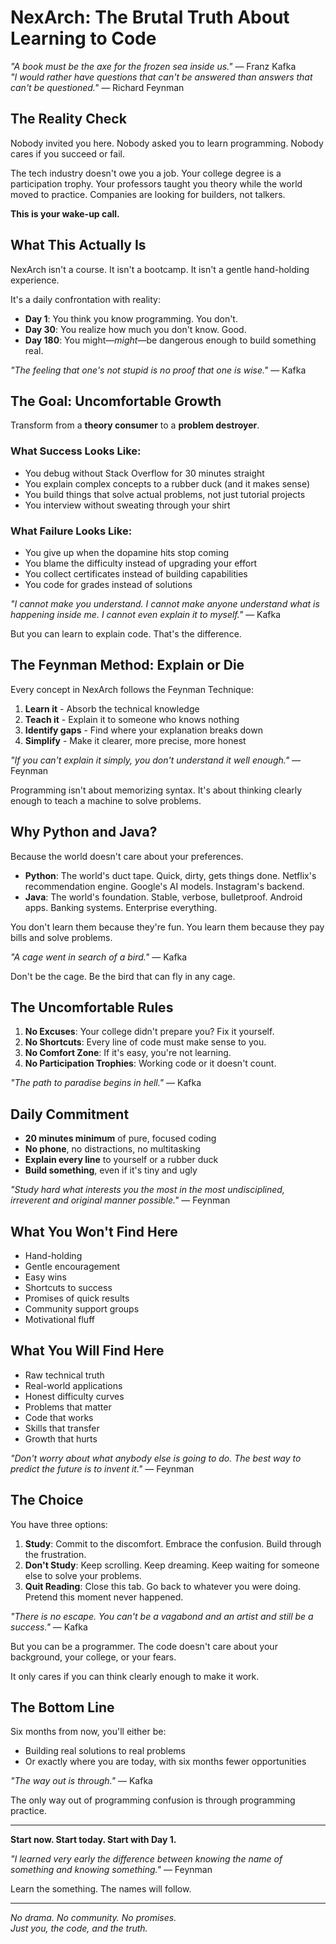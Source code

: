 # NexArch: The Brutal Truth About Learning to Code

*"A book must be the axe for the frozen sea inside us."* — Franz Kafka  
*"I would rather have questions that can't be answered than answers that can't be questioned."* — Richard Feynman

## The Reality Check

Nobody invited you here. Nobody asked you to learn programming. Nobody cares if you succeed or fail.

The tech industry doesn't owe you a job. Your college degree is a participation trophy. Your professors taught you theory while the world moved to practice. Companies are looking for builders, not talkers.

**This is your wake-up call.**

## What This Actually Is

NexArch isn't a course. It isn't a bootcamp. It isn't a gentle hand-holding experience.

It's a daily confrontation with reality:
- **Day 1**: You think you know programming. You don't.
- **Day 30**: You realize how much you don't know. Good.
- **Day 180**: You might—*might*—be dangerous enough to build something real.

*"The feeling that one's not stupid is no proof that one is wise."* — Kafka

## The Goal: Uncomfortable Growth

Transform from a **theory consumer** to a **problem destroyer**.

### What Success Looks Like:
- You debug without Stack Overflow for 30 minutes straight
- You explain complex concepts to a rubber duck (and it makes sense)
- You build things that solve actual problems, not just tutorial projects
- You interview without sweating through your shirt

### What Failure Looks Like:
- You give up when the dopamine hits stop coming
- You blame the difficulty instead of upgrading your effort
- You collect certificates instead of building capabilities
- You code for grades instead of solutions

*"I cannot make you understand. I cannot make anyone understand what is happening inside me. I cannot even explain it to myself."* — Kafka

But you can learn to explain code. That's the difference.

## The Feynman Method: Explain or Die

Every concept in NexArch follows the Feynman Technique:

1. **Learn it** - Absorb the technical knowledge
2. **Teach it** - Explain it to someone who knows nothing
3. **Identify gaps** - Find where your explanation breaks down
4. **Simplify** - Make it clearer, more precise, more honest

*"If you can't explain it simply, you don't understand it well enough."* — Feynman

Programming isn't about memorizing syntax. It's about thinking clearly enough to teach a machine to solve problems.

## Why Python and Java?

Because the world doesn't care about your preferences.

- **Python**: The world's duct tape. Quick, dirty, gets things done. Netflix's recommendation engine. Google's AI models. Instagram's backend.
- **Java**: The world's foundation. Stable, verbose, bulletproof. Android apps. Banking systems. Enterprise everything.

You don't learn them because they're fun. You learn them because they pay bills and solve problems.

*"A cage went in search of a bird."* — Kafka

Don't be the cage. Be the bird that can fly in any cage.

## The Uncomfortable Rules

1. **No Excuses**: Your college didn't prepare you? Fix it yourself.
2. **No Shortcuts**: Every line of code must make sense to you.
3. **No Comfort Zone**: If it's easy, you're not learning.
4. **No Participation Trophies**: Working code or it doesn't count.

*"The path to paradise begins in hell."* — Kafka

## Daily Commitment

- **20 minutes minimum** of pure, focused coding
- **No phone**, no distractions, no multitasking
- **Explain every line** to yourself or a rubber duck
- **Build something**, even if it's tiny and ugly

*"Study hard what interests you the most in the most undisciplined, irreverent and original manner possible."* — Feynman

## What You Won't Find Here

- Hand-holding
- Gentle encouragement
- Easy wins
- Shortcuts to success
- Promises of quick results
- Community support groups
- Motivational fluff

## What You Will Find Here

- Raw technical truth
- Real-world applications
- Honest difficulty curves
- Problems that matter
- Code that works
- Skills that transfer
- Growth that hurts

*"Don't worry about what anybody else is going to do. The best way to predict the future is to invent it."* — Feynman

## The Choice

You have three options:

1. **Study**: Commit to the discomfort. Embrace the confusion. Build through the frustration.
2. **Don't Study**: Keep scrolling. Keep dreaming. Keep waiting for someone else to solve your problems.
3. **Quit Reading**: Close this tab. Go back to whatever you were doing. Pretend this moment never happened.

*"There is no escape. You can't be a vagabond and an artist and still be a success."* — Kafka

But you can be a programmer. The code doesn't care about your background, your college, or your fears.

It only cares if you can think clearly enough to make it work.

## The Bottom Line

Six months from now, you'll either be:
- Building real solutions to real problems
- Or exactly where you are today, with six months fewer opportunities

*"The way out is through."* — Kafka

The only way out of programming confusion is through programming practice.

---

**Start now. Start today. Start with Day 1.**

*"I learned very early the difference between knowing the name of something and knowing something."* — Feynman

Learn the something. The names will follow.

---

*No drama. No community. No promises.*  
*Just you, the code, and the truth.*
